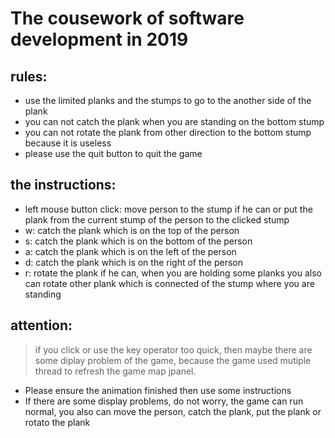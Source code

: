 # The cousework of software development in 2019

## rules:
- use the limited planks and the stumps to go to the another side of the plank
- you can not catch the plank when you are standing on the bottom stump
- you can not rotate the plank from other direction to the bottom stump because it is useless
- please use the quit button to quit the game

## the instructions:
- left mouse button click: move person to the stump if he can or put the plank from the current stump of the person to the clicked stump
- w: catch the plank which is on the top of the person
- s: catch the plank which is on the bottom of the person
- a: catch the plank which is on the left of the person
- d: catch the plank which is on the right of the person
- r: rotate the plank if he can, when you are holding some planks you also can rotate other plank which is connected of the stump where you are standing

## attention:
> if you click or use the key operator too quick, then maybe there are some diplay problem of the game,
  because the game used mutiple thread to refresh the game map jpanel.
- Please ensure the animation finished then use some instructions
- If there are some display problems, do not worry, the game can run normal, you also can move the person, catch the plank, put the plank or rotato the plank
